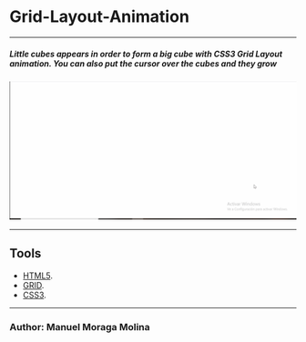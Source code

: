 ﻿# Grid-Layout-Animation
 
 ***
 ##### Little cubes appears in order to form a big cube with CSS3 Grid Layout animation. You can also put the cursor over the cubes and they grow 

![Grid layout](animation.gif)


***

## Tools
* [HTML5](https://developer.mozilla.org/en-US/docs/Web/Guide/HTML/HTML5).
* [GRID](https://developer.mozilla.org/en-US/docs/Web/CSS/CSS_Grid_Layout).
* [CSS3](https://desarrolloweb.com/manuales/css3.html).
***

### Author: Manuel Moraga Molina
